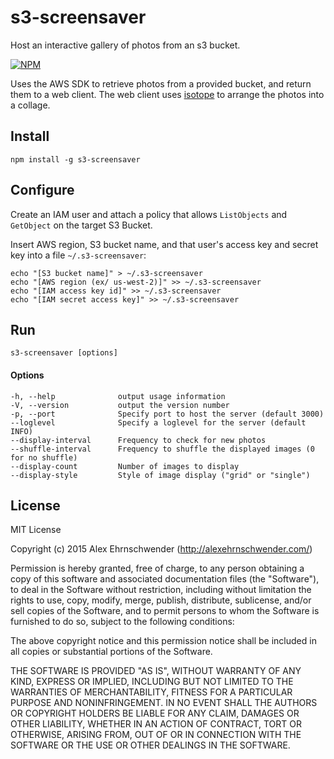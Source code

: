 # s3-screensaver
Host an interactive gallery of photos from an s3 bucket.

[![NPM](https://nodei.co/npm/s3-screensaver.png?downloads=true)](https://nodei.co/npm/s3-screensaver/)


Uses the AWS SDK to retrieve photos from a provided bucket, and return them to a web client.  The web client uses [isotope](http://isotope.metafizzy.co/) to arrange the photos into a collage.  


## Install
```
npm install -g s3-screensaver
```

## Configure
Create an IAM user and attach a policy that allows `ListObjects` and `GetObject` on the target S3 Bucket.

Insert AWS region, S3 bucket name, and that user's access key and secret key into a file `~/.s3-screensaver`:
```
echo "[S3 bucket name]" > ~/.s3-screensaver
echo "[AWS region (ex/ us-west-2)]" >> ~/.s3-screensaver
echo "[IAM access key id]" >> ~/.s3-screensaver
echo "[IAM secret access key]" >> ~/.s3-screensaver
```


## Run
```
s3-screensaver [options]
```

#### Options

    -h, --help              output usage information
    -V, --version           output the version number
    -p, --port              Specify port to host the server (default 3000)
    --loglevel              Specify a loglevel for the server (default INFO)
    --display-interval      Frequency to check for new photos
    --shuffle-interval      Frequency to shuffle the displayed images (0 for no shuffle)
    --display-count         Number of images to display
    --display-style         Style of image display ("grid" or "single")



## License

MIT License

Copyright (c) 2015 Alex Ehrnschwender (http://alexehrnschwender.com/)

Permission is hereby granted, free of charge, to any person obtaining
a copy of this software and associated documentation files (the
"Software"), to deal in the Software without restriction, including
without limitation the rights to use, copy, modify, merge, publish,
distribute, sublicense, and/or sell copies of the Software, and to
permit persons to whom the Software is furnished to do so, subject to
the following conditions:

The above copyright notice and this permission notice shall be
included in all copies or substantial portions of the Software.

THE SOFTWARE IS PROVIDED "AS IS", WITHOUT WARRANTY OF ANY KIND,
EXPRESS OR IMPLIED, INCLUDING BUT NOT LIMITED TO THE WARRANTIES OF
MERCHANTABILITY, FITNESS FOR A PARTICULAR PURPOSE AND
NONINFRINGEMENT. IN NO EVENT SHALL THE AUTHORS OR COPYRIGHT HOLDERS BE
LIABLE FOR ANY CLAIM, DAMAGES OR OTHER LIABILITY, WHETHER IN AN ACTION
OF CONTRACT, TORT OR OTHERWISE, ARISING FROM, OUT OF OR IN CONNECTION
WITH THE SOFTWARE OR THE USE OR OTHER DEALINGS IN THE SOFTWARE.




